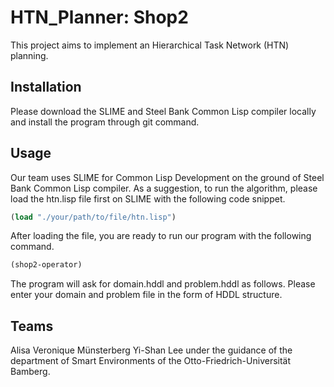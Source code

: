 # HTN_Planner: Shop2

This project aims to implement an Hierarchical Task Network (HTN) planning.  


## Installation
Please download the SLIME and Steel Bank Common Lisp compiler locally and install the program through git command. 

## Usage
Our team uses SLIME for Common Lisp Development on the ground of Steel Bank Common Lisp compiler.
As a suggestion, to run the algorithm, please load the htn.lisp file first on SLIME with the following code snippet.  
```lisp
(load "./your/path/to/file/htn.lisp")
```
After loading the file, you are ready to run our program with the following command.
```lisp
(shop2-operator)
```
The program will ask for domain.hddl and problem.hddl as follows. Please enter your domain and problem file in the form of HDDL structure. 


## Teams
Alisa Veronique Münsterberg 
Yi-Shan Lee
under the guidance of the department of Smart Environments of the Otto-Friedrich-Universität Bamberg.